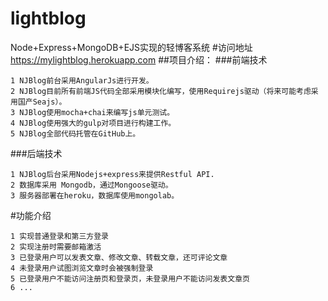 # lightblog
Node+Express+MongoDB+EJS实现的轻博客系统
#访问地址
https://mylightblog.herokuapp.com
##项目介绍：
###前端技术
`````
1 NJBlog前台采用AngularJs进行开发。
2 NJBlog目前所有前端JS代码全部采用模块化编写，使用Requirejs驱动（将来可能考虑采用国产Seajs）。
3 NJBlog使用mocha+chai来编写js单元测试。
4 NJBlog使用强大的gulp对项目进行构建工作。
5 NJBlog全部代码托管在GitHub上。
`````
###后端技术
`````
1 NJBlog后台采用Nodejs+express来提供Restful API.
2 数据库采用 Mongodb，通过Mongoose驱动。
3 服务器部署在heroku，数据库使用mongolab。
`````
#功能介绍
```
1 实现普通登录和第三方登录
2 实现注册时需要邮箱激活
3 已登录用户可以发表文章、修改文章、转载文章，还可评论文章
4 未登录用户试图浏览文章时会被强制登录
5 已登录用户不能访问注册页和登录页，未登录用户不能访问发表文章页
6 ...
```
